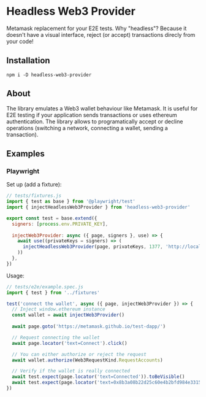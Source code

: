 # Headless Web3 Provider

Metamask replacement for your E2E tests. Why "headless"? Because it doesn't have a visual interface, reject (or accept) transactions direcly from your code!

## Installation

```shell
npm i -D headless-web3-provider
```

## About
The library emulates a Web3 wallet behaviour like Metamask. It is useful for E2E testing if your application sends transactions or uses ethereum authentication.
The library allows to programatically accept or decline operations (switching a network, connecting a wallet, sending a transaction).

## Examples

### Playwright

Set up (add a fixture):
```js
// tests/fixtures.js
import { test as base } from '@playwright/test'
import { injectHeadlessWeb3Provider } from 'headless-web3-provider'

export const test = base.extend({
  signers: [process.env.PRIVATE_KEY],
  
  injectWeb3Provider: async ({ page, signers }, use) => {
    await use((privateKeys = signers) => (
      injectHeadlessWeb3Provider(page, privateKeys, 1377, 'http://localhost:8545')
    ))
  },
})
```

Usage:
```js
// tests/e2e/example.spec.js
import { test } from '../fixtures'

test('connect the wallet', async ({ page, injectWeb3Provider }) => {
  // Inject window.ethereum instance
  const wallet = await injectWeb3Provider()
  
  await page.goto('https://metamask.github.io/test-dapp/')

  // Request connecting the wallet
  await page.locator('text=Connect').click()

  // You can either authorize or reject the request
  await wallet.authorize(Web3RequestKind.RequestAccounts)

  // Verify if the wallet is really connected
  await test.expect(page.locator('text=Connected')).toBeVisible()
  await test.expect(page.locator('text=0x8b3a08b22d25c60e4b2bfd984e331568eca4c299')).toBeVisible()
})
```
